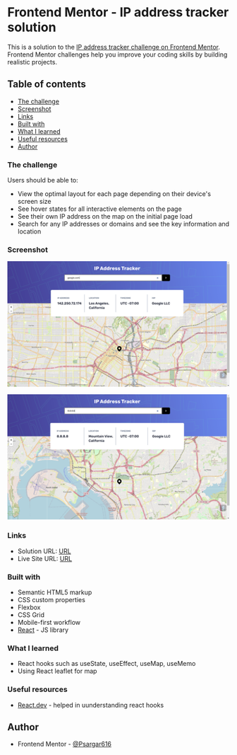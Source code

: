 # Frontend Mentor - IP address tracker solution

This is a solution to the [IP address tracker challenge on Frontend Mentor](https://www.frontendmentor.io/challenges/ip-address-tracker-I8-0yYAH0). Frontend Mentor challenges help you improve your coding skills by building realistic projects. 

## Table of contents

  - [The challenge](#the-challenge)
  - [Screenshot](#screenshot)
  - [Links](#links)
  - [Built with](#built-with)
  - [What I learned](#what-i-learned)
  - [Useful resources](#useful-resources)
  - [Author](#author)


### The challenge

Users should be able to:

- View the optimal layout for each page depending on their device's screen size
- See hover states for all interactive elements on the page
- See their own IP address on the map on the initial page load
- Search for any IP addresses or domains and see the key information and location

### Screenshot
![ss1](ScreenShots/ss1.png)

![ss2](ScreenShots/ss2.png)



### Links

- Solution URL: [  URL](https://github.com/Psargar616/ip-address-tracker-using-react)
- Live Site URL: [ URL ](https://ip-address-tracker-react-fmsoln.netlify.app/)


### Built with

- Semantic HTML5 markup
- CSS custom properties
- Flexbox
- CSS Grid
- Mobile-first workflow
- [React](https://reactjs.org/) - JS library



### What I learned

- React hooks such as useState, useEffect, useMap, useMemo
- Using React leaflet for map

### Useful resources

- [React.dev](https://reactjs.org/) - helped in uunderstanding react hooks

## Author

- Frontend Mentor - [@Psargar616](https://www.frontendmentor.io/profile/Psargar616)
